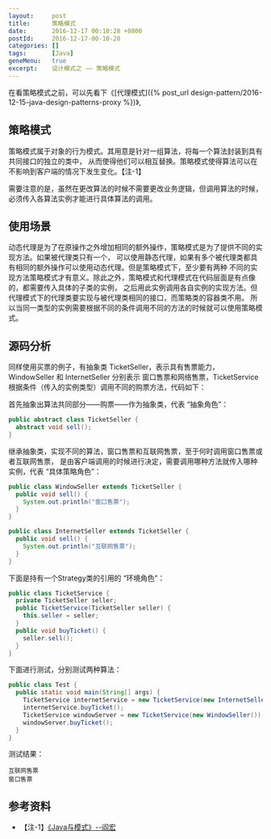```yaml
---
layout:     post
title:      策略模式
date:       2016-12-17 00:10:28 +0800
postId:     2016-12-17-00-10-28
categories: []
tags:       [Java]
geneMenu:   true
excerpt:    设计模式之 —— 策略模式
---
```


在看策略模式之前，可以先看下《[代理模式]({% post_url design-pattern/2016-12-15-java-design-patterns-proxy %})》,

## 策略模式

策略模式属于对象的行为模式。其用意是针对一组算法，将每一个算法封装到具有共同接口的独立的类中，
从而使得他们可以相互替换。策略模式使得算法可以在不影响到客户端的情况下发生变化。【注-1】

需要注意的是，虽然在更改算法的时候不需要更改业务逻辑，但调用算法的时候，
必须传入各算法实例才能进行具体算法的调用。

## 使用场景
动态代理是为了在原操作之外增加相同的额外操作，策略模式是为了提供不同的实现方法。如果被代理类只有一个，
可以使用静态代理，如果有多个被代理类都具有相同的额外操作可以使用动态代理。但是策略模式下，至少要有两种
不同的实现方法策略模式才有意义。除此之外，策略模式和代理模式在代码层面是有点像的，都需要传入具体的子类的实例，
之后用此实例调用各自实例的实现方法。但代理模式下的代理类要实现与被代理类相同的接口，而策略类的容器类不用。
所以当同一类型的实例需要根据不同的条件调用不同的方法的时候就可以使用策略模式。

## 源码分析

同样使用买票的例子，有抽象类 TicketSeller，表示具有售票能力，WindowSeller 和 InternetSeller 分别表示
窗口售票和网络售票，TicketService 根据条件（传入的实例类型）调用不同的购票方法，代码如下：

首先抽象出算法共同部分——购票——作为抽象类，代表 “抽象角色”：
```java
public abstract class TicketSeller {
  abstract void sell();
}
```

继承抽象类，实现不同的算法，窗口售票和互联网售票，至于何时调用窗口售票或者互联网售票，
是由客户端调用的时候进行决定，需要调用哪种方法就传入哪种实例，代表 “具体策略角色”：
```java
public class WindowSeller extends TicketSeller {
  public void sell() {
    System.out.println("窗口售票");
  }
}
```
```java
public class InternetSeller extends TicketSeller {
  public void sell() {
    System.out.println("互联网售票");
  }
}
```

下面是持有一个Strategy类的引用的 “环境角色”：
```java
public class TicketService {
  private TicketSeller seller;
  public TicketService(TicketSeller seller) {
    this.seller = seller;
  }
  public void buyTicket() {
    seller.sell();
  }
}
```

下面进行测试，分别测试两种算法：
```java
public class Test {
  public static void main(String[] args) {
    TicketService internetService = new TicketService(new InternetSeller());
    internetService.buyTicket();
    TicketService windowServer = new TicketService(new WindowSeller());
    windowServer.buyTicket();
  }
}
```

测试结果：

```
互联网售票
窗口售票
```

## 参考资料

* 【注-1】[《Java与模式》--阎宏](https://book.douban.com/subject/1214074/)

